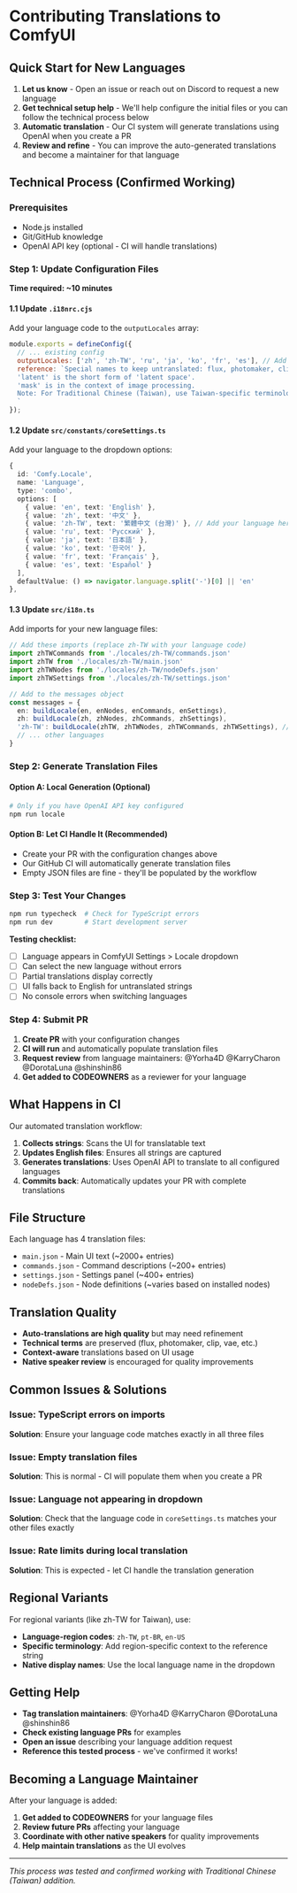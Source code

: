 # Contributing Translations to ComfyUI

## Quick Start for New Languages

1. **Let us know** - Open an issue or reach out on Discord to request a new language
2. **Get technical setup help** - We'll help configure the initial files or you can follow the technical process below
3. **Automatic translation** - Our CI system will generate translations using OpenAI when you create a PR
4. **Review and refine** - You can improve the auto-generated translations and become a maintainer for that language

## Technical Process (Confirmed Working)

### Prerequisites
- Node.js installed
- Git/GitHub knowledge
- OpenAI API key (optional - CI will handle translations)

### Step 1: Update Configuration Files

**Time required: ~10 minutes**

#### 1.1 Update `.i18nrc.cjs`
Add your language code to the `outputLocales` array:

```javascript
module.exports = defineConfig({
  // ... existing config
  outputLocales: ['zh', 'zh-TW', 'ru', 'ja', 'ko', 'fr', 'es'], // Add your language here
  reference: `Special names to keep untranslated: flux, photomaker, clip, vae, cfg, stable audio, stable cascade, stable zero, controlnet, lora, HiDream.
  'latent' is the short form of 'latent space'.
  'mask' is in the context of image processing.
  Note: For Traditional Chinese (Taiwan), use Taiwan-specific terminology and traditional characters.
  `
});
```

#### 1.2 Update `src/constants/coreSettings.ts`
Add your language to the dropdown options:

```typescript
{
  id: 'Comfy.Locale',
  name: 'Language',
  type: 'combo',
  options: [
    { value: 'en', text: 'English' },
    { value: 'zh', text: '中文' },
    { value: 'zh-TW', text: '繁體中文 (台灣)' }, // Add your language here
    { value: 'ru', text: 'Русский' },
    { value: 'ja', text: '日本語' },
    { value: 'ko', text: '한국어' },
    { value: 'fr', text: 'Français' },
    { value: 'es', text: 'Español' }
  ],
  defaultValue: () => navigator.language.split('-')[0] || 'en'
},
```

#### 1.3 Update `src/i18n.ts`
Add imports for your new language files:

```typescript
// Add these imports (replace zh-TW with your language code)
import zhTWCommands from './locales/zh-TW/commands.json'
import zhTW from './locales/zh-TW/main.json'
import zhTWNodes from './locales/zh-TW/nodeDefs.json'
import zhTWSettings from './locales/zh-TW/settings.json'

// Add to the messages object
const messages = {
  en: buildLocale(en, enNodes, enCommands, enSettings),
  zh: buildLocale(zh, zhNodes, zhCommands, zhSettings),
  'zh-TW': buildLocale(zhTW, zhTWNodes, zhTWCommands, zhTWSettings), // Add this line
  // ... other languages
}
```

### Step 2: Generate Translation Files

#### Option A: Local Generation (Optional)
```bash
# Only if you have OpenAI API key configured
npm run locale
```

#### Option B: Let CI Handle It (Recommended)
- Create your PR with the configuration changes above
- Our GitHub CI will automatically generate translation files
- Empty JSON files are fine - they'll be populated by the workflow

### Step 3: Test Your Changes

```bash
npm run typecheck  # Check for TypeScript errors
npm run dev        # Start development server
```

**Testing checklist:**
- [ ] Language appears in ComfyUI Settings > Locale dropdown
- [ ] Can select the new language without errors
- [ ] Partial translations display correctly
- [ ] UI falls back to English for untranslated strings
- [ ] No console errors when switching languages

### Step 4: Submit PR

1. **Create PR** with your configuration changes
2. **CI will run** and automatically populate translation files
3. **Request review** from language maintainers: @Yorha4D @KarryCharon @DorotaLuna @shinshin86
4. **Get added to CODEOWNERS** as a reviewer for your language

## What Happens in CI

Our automated translation workflow:
1. **Collects strings**: Scans the UI for translatable text
2. **Updates English files**: Ensures all strings are captured
3. **Generates translations**: Uses OpenAI API to translate to all configured languages
4. **Commits back**: Automatically updates your PR with complete translations

## File Structure

Each language has 4 translation files:
- `main.json` - Main UI text (~2000+ entries)
- `commands.json` - Command descriptions (~200+ entries)
- `settings.json` - Settings panel (~400+ entries)
- `nodeDefs.json` - Node definitions (~varies based on installed nodes)

## Translation Quality

- **Auto-translations are high quality** but may need refinement
- **Technical terms** are preserved (flux, photomaker, clip, vae, etc.)
- **Context-aware** translations based on UI usage
- **Native speaker review** is encouraged for quality improvements

## Common Issues & Solutions

### Issue: TypeScript errors on imports
**Solution**: Ensure your language code matches exactly in all three files

### Issue: Empty translation files
**Solution**: This is normal - CI will populate them when you create a PR

### Issue: Language not appearing in dropdown
**Solution**: Check that the language code in `coreSettings.ts` matches your other files exactly

### Issue: Rate limits during local translation
**Solution**: This is expected - let CI handle the translation generation

## Regional Variants

For regional variants (like zh-TW for Taiwan), use:
- **Language-region codes**: `zh-TW`, `pt-BR`, `en-US`
- **Specific terminology**: Add region-specific context to the reference string
- **Native display names**: Use the local language name in the dropdown

## Getting Help

- **Tag translation maintainers**: @Yorha4D @KarryCharon @DorotaLuna @shinshin86
- **Check existing language PRs** for examples
- **Open an issue** describing your language addition request
- **Reference this tested process** - we've confirmed it works!

## Becoming a Language Maintainer

After your language is added:
1. **Get added to CODEOWNERS** for your language files
2. **Review future PRs** affecting your language
3. **Coordinate with other native speakers** for quality improvements
4. **Help maintain translations** as the UI evolves

---

*This process was tested and confirmed working with Traditional Chinese (Taiwan) addition.*